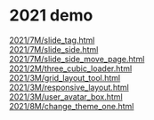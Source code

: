 # 2021 demo

[2021/7M/slide_tag.html](https://www.adba.club/CSS-Inspired-Factory/2021/7M/slide_tag.html) <br/>[2021/7M/slide_side.html](https://www.adba.club/CSS-Inspired-Factory/2021/7M/slide_side.html) <br/>[2021/7M/slide_side_move_page.html](https://www.adba.club/CSS-Inspired-Factory/2021/7M/slide_side_move_page.html) <br/>[2021/2M/three_cubic_loader.html](https://www.adba.club/CSS-Inspired-Factory/2021/2M/three_cubic_loader.html) <br/>[2021/3M/grid_layout_tool.html](https://www.adba.club/CSS-Inspired-Factory/2021/3M/grid_layout_tool.html) <br/>[2021/3M/responsive_layout.html](https://www.adba.club/CSS-Inspired-Factory/2021/3M/responsive_layout.html) <br/>[2021/3M/user_avatar_box.html](https://www.adba.club/CSS-Inspired-Factory/2021/3M/user_avatar_box.html) <br/>
[2021/8M/change_theme_one.html](https://www.adba.club/CSS-Inspired-Factory/2021/8M/change_theme_one.html) <br/>